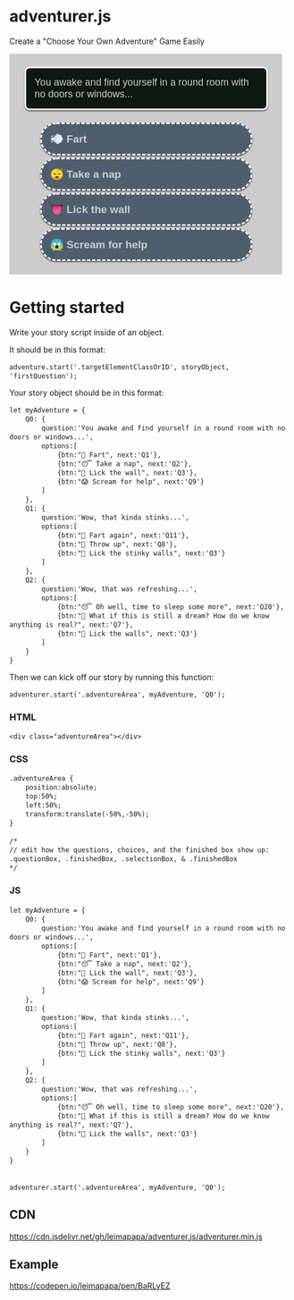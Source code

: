 # adventurer.js
Create a "Choose Your Own Adventure" Game Easily


![](/example.png)


# Getting started
Write your story script inside of an object.

It should be in this format:
```
adventure.start('.targetElementClassOrID', storyObject, 'firstQuestion');
```


Your story object should be in this format:
```
let myAdventure = {
	Q0: {
		question:'You awake and find yourself in a round room with no doors or windows...',
		options:[
			{btn:"💨 Fart", next:'Q1'},
			{btn:"😴 Take a nap", next:'Q2'},
			{btn:"👅 Lick the wall", next:'Q3'},
			{btn:"😱 Scream for help", next:'Q9'}
		]
	},
	Q1: {
		question:'Wow, that kinda stinks...',
		options:[
			{btn:"💨 Fart again", next:'Q11'},
			{btn:"🤮 Throw up", next:'Q8'},
			{btn:"👅 Lick the stinky walls", next:'Q3'}
		]
	},
	Q2: {
		question:'Wow, that was refreshing...',
		options:[
			{btn:"😴 Oh well, time to sleep some more", next:'Q20'},
			{btn:"🤔 What if this is still a dream? How do we know anything is real?", next:'Q7'},
			{btn:"👅 Lick the walls", next:'Q3'}
		]
	}
}
```

Then we can kick off our story by running this function:
```
adventurer.start('.adventureArea', myAdventure, 'Q0');
```

### HTML
```
<div class="adventureArea"></div>
```
### CSS
```
.adventureArea {
	position:absolute;
	top:50%;
	left:50%;
	transform:translate(-50%,-50%);
}

/*
// edit how the questions, choices, and the finished box show up:
.questionBox, .finishedBox, .selectionBox, & .finishedBox
*/
```
### JS
```
let myAdventure = {
	Q0: {
		question:'You awake and find yourself in a round room with no doors or windows...',
		options:[
			{btn:"💨 Fart", next:'Q1'},
			{btn:"😴 Take a nap", next:'Q2'},
			{btn:"👅 Lick the wall", next:'Q3'},
			{btn:"😱 Scream for help", next:'Q9'}
		]
	},
	Q1: {
		question:'Wow, that kinda stinks...',
		options:[
			{btn:"💨 Fart again", next:'Q11'},
			{btn:"🤮 Throw up", next:'Q8'},
			{btn:"👅 Lick the stinky walls", next:'Q3'}
		]
	},
	Q2: {
		question:'Wow, that was refreshing...',
		options:[
			{btn:"😴 Oh well, time to sleep some more", next:'Q20'},
			{btn:"🤔 What if this is still a dream? How do we know anything is real?", next:'Q7'},
			{btn:"👅 Lick the walls", next:'Q3'}
		]
	}
}


adventurer.start('.adventureArea', myAdventure, 'Q0');
```

## CDN

https://cdn.jsdelivr.net/gh/leimapapa/adventurer.js/adventurer.min.js

## Example

https://codepen.io/leimapapa/pen/BaRLyEZ
